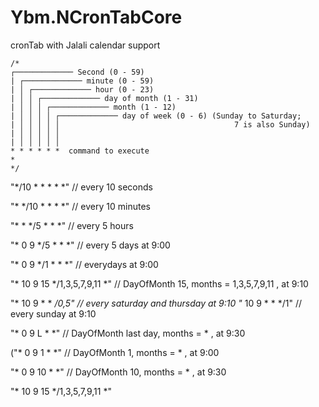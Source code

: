 # Ybm.NCronTabCore
cronTab with Jalali calendar support 


    /*
    ┌───────────── Second (0 - 59)
    | ┌───────────── minute (0 - 59)
    | │ ┌───────────── hour (0 - 23)
    | │ │ ┌───────────── day of month (1 - 31)
    | │ │ │ ┌───────────── month (1 - 12)
    | │ │ │ │ ┌───────────── day of week (0 - 6) (Sunday to Saturday;
    | │ │ │ │ │                                       7 is also Sunday)
    | │ │ │ │ │
    | │ │ │ │ │
    * * * * * *  command to execute
    * 
    */


"*/10 * * * * *"     // every 10 seconds

"* */10 * * * *"  // every 10 minutes

"* * */5 * * *"  // every 5 hours

"* 0 9 */5 * * *" // every 5 days at 9:00

"* 0 9 */1 * * *" // everydays at 9:00

"* 10 9 15 */1,3,5,7,9,11 *"  // DayOfMonth 15, months = 1,3,5,7,9,11 , at 9:10

"* 10 9 * * */0,5" // every saturday and thursday at 9:10
"* 10 9 * * */1"  // every sunday at 9:10

"* 0 9 L * *"  // DayOfMonth last day, months = * , at 9:30

("* 0 9 1 * *"  // DayOfMonth 1, months = * , at 9:00

"* 0 9 10 * *"  // DayOfMonth 10, months = * , at 9:30

"* 10 9 15 */1,3,5,7,9,11 *" 
